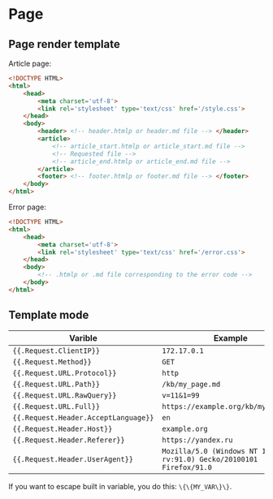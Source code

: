 # Page
## Page render template
Article page:
```html
<!DOCTYPE HTML>
<html>
	<head>
		<meta charset='utf-8'>
		<link rel='stylesheet' type='text/css' href='/style.css'>
	</head>
	<body>
		<header> <!-- header.htmlp or header.md file --> </header>
		<article>
			<!-- article_start.htmlp or article_start.md file -->
			<!-- Requested file -->
			<!-- article_end.htmlp or article_end.md file -->
		</article>
		<footer> <!-- footer.htmlp or footer.md file --> </footer>
	</body>
</html>
```

Error page:
```html
<!DOCTYPE HTML>
<html>
	<head>
		<meta charset='utf-8'>
		<link rel='stylesheet' type='text/css' href='/error.css'>
	</head>
	<body>
		<!-- .htmlp or .md file corresponding to the error code -->
	</body>
</html>
```


## Template mode
| Varible                              | Example                                                              |
| ------------------------------------ | -------------------------------------------------------------------- |
| `{{.Request.ClientIP}}`              | `172.17.0.1`                                                         |
| `{{.Request.Method}}`                | `GET`                                                                |
| `{{.Request.URL.Protocol}}`          | `http`                                                               |
| `{{.Request.URL.Path}}`              | `/kb/my_page.md`                                                     |
| `{{.Request.URL.RawQuery}}`          | `v=11&1=99`                                                          |
| `{{.Request.URL.Full}}`              | `https://example.org/kb/my_page.md`                                  |
| `{{.Request.Header.AcceptLanguage}}` | `en`                                                                 |
| `{{.Request.Header.Host}}`           | `example.org`                                                        |
| `{{.Request.Header.Referer}}`        | `https://yandex.ru`                                                  |
| `{{.Request.Header.UserAgent}}`      | `Mozilla/5.0 (Windows NT 10.0; rv:91.0) Gecko/20100101 Firefox/91.0` |

If you want to escape built in variable, you do this: `\{\{MY_VAR\}\}`.
